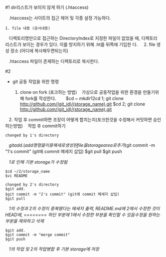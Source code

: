 #1
  dir리스트가 보이지 않게 하기 (.htaccess)
 
    .htaccess는 사이트의 접근 제어 및 각종 설정 가능하다.
 
    1. file 내용 (문서내용)
    디렉토리명만으로 접근하는 DirectoryIndex로 지정한 파일이 없었을 때, 디렉토리 리스트가 보이는 경우가 있다. 이를 방지하기 위해 .ht를 뒤쪽에 기입한  다.
    
    2. file 생성 장소 (어디에 복사해두면되는지)
    
    .htaccess 파일이 존재하는 디렉토리로 복사한다.

#2
 * git 공동 작업을 위한 명령
 
    1. clone on fork (포크하는 방법)
    가상으로 공동작업을 위한 환경을 만들기위해 fork를 작성한다.
    
    $cd ~
    $mkdir 1 2
    $cd 1; git clone http://github.com/(git_id)/(storage_name).git
    $cd 2; git clone http://github.com/(git_id)/(storage_name).git
    
    2. 작업 후 commit하면 조장이 어떻게 합치는지(포크한것을 수정해서 커밋하면 승인하는방법)
    작업 후 commit하기
    
    changed by 1's directory
    $git add. (add명령을 이용해 새로 생성된 file을 storage area로 추가)
    $git commit -m "1's commit" (git에 commit 메세지 삽입)
    $git pull
    $git push
    
    _1로 인해 기본 storage가 수정됨_
    
    $cd ~/2/storage_name
    $vi README
    
    changed by 2's directory
    $git add.
    $git commit -m "2's commit" (git에 commit 메세지 삽입)
    $git pull
    
    _1의 수정과 2의 수정이 중복됐다는 메세지 출력, README.md에 2에서 수정한 것이 HEAD에, ======== 하단 부분에 1에서 수정한 부분을 확인할 수 있음수정을 원하는 부분을 제외하고 삭제_
    
    $git add.
    $git commit -m "merge commit"
    $git push
    
    _1의 작업 및 2의 작업병합 후 기본 storage에 저장_
